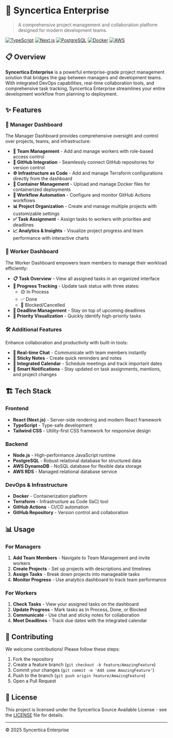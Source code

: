 # 🚀 Syncertica Enterprise

> A comprehensive project management and collaboration platform designed for modern development teams.

[![TypeScript](https://img.shields.io/badge/TypeScript-007ACC?style=for-the-badge&logo=typescript&logoColor=white)](https://www.typescriptlang.org/)
[![Next.js](https://img.shields.io/badge/Next.js-000000?style=for-the-badge&logo=next.js&logoColor=white)](https://nextjs.org/)
[![PostgreSQL](https://img.shields.io/badge/PostgreSQL-316192?style=for-the-badge&logo=postgresql&logoColor=white)](https://www.postgresql.org/)
[![Docker](https://img.shields.io/badge/Docker-2496ED?style=for-the-badge&logo=docker&logoColor=white)](https://www.docker.com/)
[![AWS](https://img.shields.io/badge/AWS-232F3E?style=for-the-badge&logo=amazon-aws&logoColor=white)](https://aws.amazon.com/)

## 📋 Overview

**Syncertica Enterprise** is a powerful enterprise-grade project management solution that bridges the gap between managers and development teams. With integrated DevOps capabilities, real-time collaboration tools, and comprehensive task tracking, Syncertica Enterprise streamlines your entire development workflow from planning to deployment.

## ✨ Features

### 👔 Manager Dashboard

The Manager Dashboard provides comprehensive oversight and control over projects, teams, and infrastructure:

- **👥 Team Management** - Add and manage workers with role-based access control
- **🔗 GitHub Integration** - Seamlessly connect GitHub repositories for version control
- **⚙️ Infrastructure as Code** - Add and manage Terraform configurations directly from the dashboard
- **🐳 Container Management** - Upload and manage Docker files for containerized deployments
- **🔄 Workflow Automation** - Configure and monitor GitHub Actions workflows
- **📊 Project Organization** - Create and manage multiple projects with customizable settings
- **✅ Task Assignment** - Assign tasks to workers with priorities and deadlines
- **📈 Analytics & Insights** - Visualize project progress and team performance with interactive charts

### 👷 Worker Dashboard

The Worker Dashboard empowers team members to manage their workload efficiently:

- **📋 Task Overview** - View all assigned tasks in an organized interface
- **🔄 Progress Tracking** - Update task status with three states:
  - 🟡 In Process
  - ✅ Done
  - 🔴 Blocked/Cancelled
- **📅 Deadline Management** - Stay on top of upcoming deadlines
- **🎯 Priority Visualization** - Quickly identify high-priority tasks

### 🛠️ Additional Features

Enhance collaboration and productivity with built-in tools:

- **💬 Real-time Chat** - Communicate with team members instantly
- **📝 Sticky Notes** - Create quick reminders and notes
- **📅 Integrated Calendar** - Schedule meetings and track important dates
- **🔔 Smart Notifications** - Stay updated on task assignments, mentions, and project changes

## 🏗️ Tech Stack

### Frontend
- **React (Next.js)** - Server-side rendering and modern React framework
- **TypeScript** - Type-safe development
- **Tailwind CSS** - Utility-first CSS framework for responsive design

### Backend
- **Node.js** - High-performance JavaScript runtime
- **PostgreSQL** - Robust relational database for structured data
- **AWS DynamoDB** - NoSQL database for flexible data storage
- **AWS RDS** - Managed relational database service

### DevOps & Infrastructure
- **Docker** - Containerization platform
- **Terraform** - Infrastructure as Code (IaC) tool
- **GitHub Actions** - CI/CD automation
- **GitHub Repository** - Version control and collaboration

## 📊 Usage

### For Managers

1. **Add Team Members** - Navigate to Team Management and invite workers
2. **Create Projects** - Set up projects with descriptions and timelines
3. **Assign Tasks** - Break down projects into manageable tasks
4. **Monitor Progress** - Use analytics dashboard to track team performance

### For Workers

1. **Check Tasks** - View your assigned tasks on the dashboard
2. **Update Progress** - Mark tasks as In Process, Done, or Blocked
3. **Communicate** - Use chat and sticky notes for collaboration
4. **Meet Deadlines** - Track due dates with the integrated calendar

## 🤝 Contributing

We welcome contributions! Please follow these steps:

1. Fork the repository
2. Create a feature branch (`git checkout -b feature/AmazingFeature`)
3. Commit your changes (`git commit -m 'Add some AmazingFeature'`)
4. Push to the branch (`git push origin feature/AmazingFeature`)
5. Open a Pull Request

## 📄 License

This project is licensed under the Syncertica Source Available License - see the [LICENSE](LICENSE) file for details.

---

© 2025 Syncertica Enterprise
